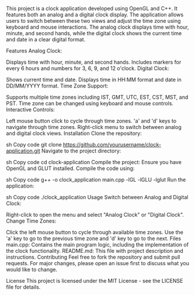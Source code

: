 This project is a clock application developed using OpenGL and C++. It features both an analog and a digital clock display. The application allows users to switch between these two views and adjust the time zone using keyboard and mouse interactions. The analog clock displays time with hour, minute, and second hands, while the digital clock shows the current time and date in a clear digital format.

Features
Analog Clock:

Displays time with hour, minute, and second hands.
Includes markers for every 6 hours and numbers for 3, 6, 9, and 12 o'clock.
Digital Clock:

Shows current time and date.
Displays time in HH:MM
format and date in DD/MM/YYYY format.
Time Zone Support:

Supports multiple time zones including IST, GMT, UTC, EST, CST, MST, and PST.
Time zone can be changed using keyboard and mouse controls.
Interactive Controls:

Left mouse button click to cycle through time zones.
'a' and 'd' keys to navigate through time zones.
Right-click menu to switch between analog and digital clock views.
Installation
Clone the repository:

sh
Copy code
git clone https://github.com/yourusername/clock-application.git
Navigate to the project directory:

sh
Copy code
cd clock-application
Compile the project:
Ensure you have OpenGL and GLUT installed. Compile the code using:

sh
Copy code
g++ -o clock_application main.cpp -lGL -lGLU -lglut
Run the application:

sh
Copy code
./clock_application
Usage
Switch between Analog and Digital Clock:

Right-click to open the menu and select "Analog Clock" or "Digital Clock".
Change Time Zones:

Click the left mouse button to cycle through available time zones.
Use the 'a' key to go to the previous time zone and 'd' key to go to the next.
Files
main.cpp: Contains the main program logic, including the implementation of the clock functionality.
README.md: This file with project description and instructions.
Contributing
Feel free to fork the repository and submit pull requests. For major changes, please open an issue first to discuss what you would like to change.

License
This project is licensed under the MIT License - see the LICENSE file for details.

